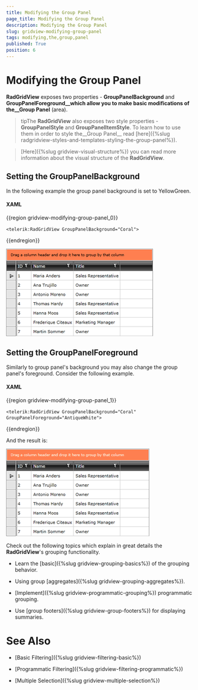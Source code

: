 ```yaml
---
title: Modifying the Group Panel
page_title: Modifying the Group Panel
description: Modifying the Group Panel
slug: gridview-modifying-group-panel
tags: modifying,the,group,panel
published: True
position: 6
---
```


# Modifying the Group Panel

__RadGridView__ exposes two properties - __GroupPanelBackground__ and __GroupPanelForeground__which allow you to make basic modifications of the__Group Panel__ (area).

>tipThe __RadGridView__ also exposes two style properties - __GroupPanelStyle__ and __GroupPanelItemStyle__. To learn how to use them in order to style the__Group Panel__ read [here]({%slug radgridview-styles-and-templates-styling-the-group-panel%}).

>[Here]({%slug gridview-visual-structure%}) you can read more information about the visual structure of the __RadGridView__.

## Setting the GroupPanelBackground

In the following example the group panel background is set to YellowGreen.

#### __XAML__

{{region gridview-modifying-group-panel_0}}

	<telerik:RadGridView GroupPanelBackground="Coral">
{{endregion}}

![](images/RadGridView_Grouping_ModifyingGroupPanel_010.png)

## Setting the GroupPanelForeground

Similarly to group panel's background you may also change the group panel's foreground. Consider the following example.

#### __XAML__

{{region gridview-modifying-group-panel_1}}

	<telerik:RadGridView GroupPanelBackground="Coral" GroupPanelForeground="AntiqueWhite">
{{endregion}}

And the result is:

![](images/RadGridView_Grouping_ModifyingGroupPanel_020.png)

Check out the following topics which explain in great details the __RadGridView__'s grouping functionality.

* Learn the [basic]({%slug gridview-grouping-basics%}) of the grouping behavior.

* Using group [aggregates]({%slug gridview-grouping-aggregates%}).

* [Implement]({%slug gridview-programmatic-grouping%}) programmatic grouping.

* Use [group footers]({%slug gridview-group-footers%}) for displaying summaries.

# See Also

 * [Basic Filtering]({%slug gridview-filtering-basic%})

 * [Programmatic Filtering]({%slug gridview-filtering-programmatic%})

 * [Multiple Selection]({%slug gridview-multiple-selection%})
